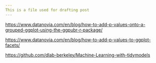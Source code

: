 ```yaml
---
This is a file used for drafting post
---
```


https://www.datanovia.com/en/blog/how-to-add-p-values-onto-a-grouped-ggplot-using-the-ggpubr-r-package/

https://www.datanovia.com/en/blog/how-to-add-p-values-to-ggplot-facets/

https://github.com/dlab-berkeley/Machine-Learning-with-tidymodels